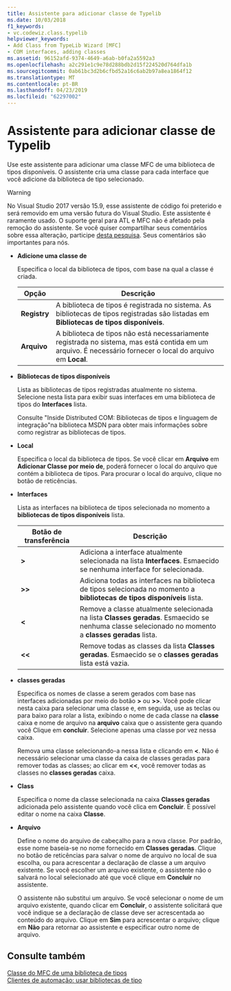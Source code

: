 ```yaml
---
title: Assistente para adicionar classe de Typelib
ms.date: 10/03/2018
f1_keywords:
- vc.codewiz.class.typelib
helpviewer_keywords:
- Add Class from TypeLib Wizard [MFC]
- COM interfaces, adding classes
ms.assetid: 96152afd-9374-4649-a6ab-b0fa2a5592a3
ms.openlocfilehash: a2c291e1c9e78d288bdb2d15f224520d764dfa1b
ms.sourcegitcommit: 0ab61bc3d2b6cfbd52a16c6ab2b97a8ea1864f12
ms.translationtype: MT
ms.contentlocale: pt-BR
ms.lasthandoff: 04/23/2019
ms.locfileid: "62297002"
---
```

# <a name="add-class-from-typelib-wizard"></a>Assistente para adicionar classe de Typelib

Use este assistente para adicionar uma classe MFC de uma biblioteca de tipos disponíveis. O assistente cria uma classe para cada interface que você adicione da biblioteca de tipo selecionado.

> [!WARNING]
> No Visual Studio 2017 versão 15.9, esse assistente de código foi preterido e será removido em uma versão futura do Visual Studio. Este assistente é raramente usado. O suporte geral para ATL e MFC não é afetado pela remoção do assistente. Se você quiser compartilhar seus comentários sobre essa alteração, participe [desta pesquisa](https://www.surveymonkey.com/r/QDWKKCN). Seus comentários são importantes para nós.

- **Adicione uma classe de**

   Especifica o local da biblioteca de tipos, com base na qual a classe é criada.

   |Opção|Descrição|
   |------------|-----------------|
   |**Registry**|A biblioteca de tipos é registrada no sistema. As bibliotecas de tipos registradas são listadas em **Bibliotecas de tipos disponíveis**.|
   |**Arquivo**|A biblioteca de tipos não está necessariamente registrada no sistema, mas está contida em um arquivo. É necessário fornecer o local do arquivo em **Local**.|

- **Bibliotecas de tipos disponíveis**

   Lista as bibliotecas de tipos registradas atualmente no sistema. Selecione nesta lista para exibir suas interfaces em uma biblioteca de tipos do **Interfaces** lista.

   Consulte "Inside Distributed COM: Bibliotecas de tipos e linguagem de integração"na biblioteca MSDN para obter mais informações sobre como registrar as bibliotecas de tipos.

- **Local**

   Especifica o local da biblioteca de tipos. Se você clicar em **Arquivo** em **Adicionar Classe por meio de**, poderá fornecer o local do arquivo que contém a biblioteca de tipos. Para procurar o local do arquivo, clique no botão de reticências.

- **Interfaces**

   Lista as interfaces na biblioteca de tipos selecionada no momento a **bibliotecas de tipos disponíveis** lista.

   |Botão de transferência|Descrição|
   |---------------------|-----------------|
   |**>**|Adiciona a interface atualmente selecionada na lista **Interfaces**. Esmaecido se nenhuma interface for selecionada.|
   |**>>**|Adiciona todas as interfaces na biblioteca de tipos selecionada no momento a **bibliotecas de tipos disponíveis** lista.|
   |**\<**|Remove a classe atualmente selecionada na lista **Classes geradas**. Esmaecido se nenhuma classe selecionado no momento a **classes geradas** lista.|
   |**\<\<**|Remove todas as classes da lista **Classes geradas**. Esmaecido se o **classes geradas** lista está vazia.|

- **classes geradas**

   Especifica os nomes de classe a serem gerados com base nas interfaces adicionadas por meio do botão **>** ou **>>**. Você pode clicar nesta caixa para selecionar uma classe e, em seguida, use as teclas ou para baixo para rolar a lista, exibindo o nome de cada classe na **classe** caixa e nome de arquivo na **arquivo** caixa que o assistente gera quando você Clique em **concluir**. Selecione apenas uma classe por vez nessa caixa.

   Remova uma classe selecionando-a nessa lista e clicando em **<**. Não é necessário selecionar uma classe da caixa de classes geradas para remover todas as classes; ao clicar em **<<**, você remover todas as classes no **classes geradas** caixa.

- **Class**

   Especifica o nome da classe selecionada na caixa **Classes geradas** adicionada pelo assistente quando você clica em **Concluir**. É possível editar o nome na caixa **Classe**.

- **Arquivo**

   Define o nome do arquivo de cabeçalho para a nova classe. Por padrão, esse nome baseia-se no nome fornecido em **Classes geradas**. Clique no botão de reticências para salvar o nome de arquivo no local de sua escolha, ou para acrescentar a declaração de classe a um arquivo existente. Se você escolher um arquivo existente, o assistente não o salvará no local selecionado até que você clique em **Concluir** no assistente.

   O assistente não substitui um arquivo. Se você selecionar o nome de um arquivo existente, quando clicar em **Concluir**, o assistente solicitará que você indique se a declaração de classe deve ser acrescentada ao conteúdo do arquivo. Clique em **Sim** para acrescentar o arquivo; clique em **Não** para retornar ao assistente e especificar outro nome de arquivo.

## <a name="see-also"></a>Consulte também

[Classe do MFC de uma biblioteca de tipos](../../mfc/reference/adding-an-mfc-class-from-a-type-library.md)<br/>
[Clientes de automação: usar bibliotecas de tipo](../../mfc/automation-clients-using-type-libraries.md)
